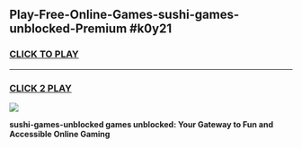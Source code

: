 
## Play-Free-Online-Games-sushi-games-unblocked-Premium #k0y21
<h3>
<a href="https://premium.freeplayer.one?title=sushi-games-unblocked&ref=8M">CLICK TO PLAY</a></h3>
<hr>

<h3>
<a href="https://premium.freeplayer.one?title=sushi-games-unblocked&ref=8M">CLICK 2 PLAY</a>
  
</h3>

<a href="https://premium.freeplayer.one?title=sushi-games-unblocked&ref=8M"><img src="https://clearcache.store/games.png"></a>


**sushi-games-unblocked games unblocked: Your Gateway to Fun and Accessible Online Gaming**

